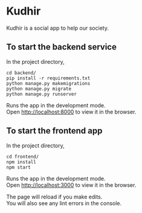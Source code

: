 # Kudhir

Kudhir is a social app to help our society.

## To start the backend service

In the project directory,

```
cd backend/
pip install -r requirements.txt
python manage.py makemigrations
python manage.py migrate
python manage.py runserver
```

Runs the app in the development mode.\
Open [http://localhost:8000](http://localhost:8000) to view it in the browser.

## To start the frontend app

In the project directory,

```
cd frontend/
npm install
npm start
```

Runs the app in the development mode.\
Open [http://localhost:3000](http://localhost:3000) to view it in the browser.

The page will reload if you make edits.\
You will also see any lint errors in the console.
